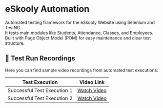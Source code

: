 # eSkooly Automation

Automated testing framework for the eSkooly Website  using Selenium and TestNG.  
It tests main modules like Students, Attendance, Classes, and Employees.  
Built with Page Object Model (POM) for easy maintenance and clear test structure.

## 🎥 Test Run Recordings

Here you can find sample video recordings from automated test executions:

| Test Execution | Video Link |
|----------------|------------|
| Successful Test Execution 1 | [Watch Video](https://app.screencast.com/sJjRV0NgymgX6) |
| Successful Test Execution 2 | [Watch Video](https://app.screencast.com/lM3LlcidpJpGx) |

